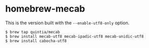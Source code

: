 # homebrew-mecab
This is the version built with the `--enable-utf8-only` option.
```
$ brew tap quintia/mecab
$ brew install mecab-utf8 mecab-ipadic-utf8 mecab-unidic-utf8
$ brew install cabocha-utf8
```
